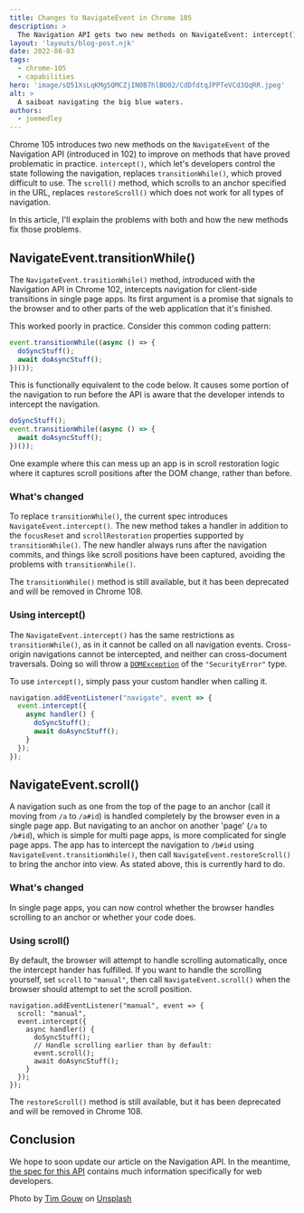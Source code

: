 ```yaml
---
title: Changes to NavigateEvent in Chrome 105
description: >
  The Navigation API gets two new methods on NavigateEvent: intercept() replaces transitionWhile() and scroll() replaces restoreScroll().
layout: 'layouts/blog-post.njk'
date: 2022-08-03
tags:
  - chrome-105
  - capabilities
hero: 'image/sQ51XsLqKMgSQMCZjIN0B7hlBO02/CdDfdtqJPPTeVCd3QqRR.jpeg'
alt: >
  A saiboat navigating the big blue waters.
authors:
  - joemedley
---
```


Chrome 105 introduces two new methods on the `NavigateEvent` of the Navigation API (introduced in 102) to improve on methods that have proved problematic in practice. `intercept()`, which let's developers control the state following the navigation, replaces `transitionWhile()`, which proved difficult to use. The `scroll()` method, which scrolls to an anchor specified in the URL, replaces `restoreScroll()` which does not work for all types of navigation. 

In this article, I'll explain the problems with both and how the new methods fix those problems.

## NavigateEvent.transitionWhile()

The `NavigateEvent.trasitionWhile()` method, introduced with the Navigation API in Chrome 102, intercepts navigation for client-side transitions in single page apps. Its first argument is a promise that signals to the browser and to other parts of the web application that it's finished.

This worked poorly in practice. Consider this common coding pattern:

```js
event.transitionWhile((async () => {
  doSyncStuff();
  await doAsyncStuff();
})());
```

This is functionally equivalent to the code below. It causes some portion of the navigation to run before the API is aware that the developer intends to intercept the navigation.

```js
doSyncStuff();
event.transitionWhile((async () => {
  await doAsyncStuff();
})());
```

One example where this can mess up an app is in scroll restoration logic where it captures scroll positions after the DOM change, rather than before. 

### What's changed

To replace `transitionWhile()`, the current spec introduces `NavigateEvent.intercept()`. The new method takes a handler in addition to the `focusReset` and `scrollRestoration` properties supported by `transitionWhile()`. The new handler always runs after the navigation commits, and things like scroll positions have been captured, avoiding the problems with `transitionWhile()`.

The `transitionWhile()` method is still available, but it has been deprecated and will be removed in Chrome 108.

### Using intercept()

The `NavigateEvent.intercept()` has the same restrictions as `transitionWhile()`, as in it cannot be called on all navigation events. Cross-origin navigations cannot be intercepted, and neither can cross-document traversals. Doing so will throw a [`DOMException`](https://developer.mozilla.org/docs/Web/API/DOMException) of the `"SecurityError"` type.

To use `intercept()`, simply pass your custom handler when calling it. 

```js
navigation.addEventListener("navigate", event => {
  event.intercept({
    async handler() {
      doSyncStuff();
      await doAsyncStuff();
    }
  });
});
```

## NavigateEvent.scroll()

A navigation such as one from the top of the page to an anchor (call it moving from `/a` to `/a#id`) is handled completely by the browser even in a single page app. But navigating to an anchor on another 'page' (`/a` to `/b#id`), which is simple for multi page apps, is more complicated for single page apps. The app has to intercept the navigation to `/b#id` using `NavigateEvent.transitionWhile()`, then call `NavigateEvent.restoreScroll()` to bring the anchor into view. As stated above, this is currently hard to do.

### What's changed

In single page apps, you can now control whether the browser handles scrolling to an anchor or whether your code does.

### Using scroll()

By default, the browser will attempt to handle scrolling automatically, once the intercept hander has fulfilled. If you want to handle the scrolling yourself, set `scroll` to `"manual"`, then call `NavigateEvent.scroll()` when the browser should attempt to set the scroll position.

```js/2,8
navigation.addEventListener("manual", event => {
  scroll: "manual",
  event.intercept({
    async handler() {
      doSyncStuff();
      // Handle scrolling earlier than by default:
      event.scroll();
      await doAsyncStuff();
    }
  });
});
```

The `restoreScroll()` method is still available, but it has been deprecated and will be removed in Chrome 108.

## Conclusion

We hope to soon update our article on the Navigation API. In the meantime, [the spec for this API](https://wicg.github.io/navigation-api/) contains much information specifically for web developers.

Photo by <a href="https://unsplash.com/@punttim?utm_source=unsplash&utm_medium=referral&utm_content=creditCopyText">Tim Gouw</a> on <a href="https://unsplash.com/s/photos/sailboat?utm_source=unsplash&utm_medium=referral&utm_content=creditCopyText">Unsplash</a>
  
